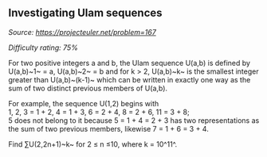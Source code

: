 Investigating Ulam sequences
----------------------------

*Source: https://projecteuler.net/problem=167*


*Difficulty rating: 75%*

For two positive integers a and b, the Ulam sequence U(a,b) is defined
by U(a,b)~1~ = a, U(a,b)~2~ = b and for k \> 2, U(a,b)~k~ is the
smallest integer greater than U(a,b)~(k-1)~ which can be written in
exactly one way as the sum of two distinct previous members of U(a,b).

For example, the sequence U(1,2) begins with\
 1, 2, 3 = 1 + 2, 4 = 1 + 3, 6 = 2 + 4, 8 = 2 + 6, 11 = 3 + 8;\
 5 does not belong to it because 5 = 1 + 4 = 2 + 3 has two
representations as the sum of two previous members, likewise 7 = 1 + 6 =
3 + 4.

Find ∑U(2,2n+1)~k~ for 2 ≤ n ≤10, where k = 10^11^.
